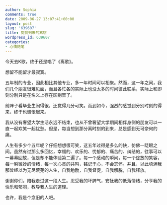 ```yaml
---
author: Sophia
comments: true
date: 2009-06-27 13:07:41+00:00
layout: post
slug: '639607'
title: 提前到来的离愁
wordpress_id: 639607
categories:
- 心情随笔
---
```


今天去K歌，终于还是唱了《离歌》。

 

想留不能留才最寂寞。

 

五年制的专业，因此相比其他专业，多一年时间可以相聚。然而，这一年之间，我们几个朋友很难见面，而且各忙各的实际上也没太多的时间彼此联系，实际上和即刻分别只是在名义上存在区别罢了。

 

前阵子看毕业生闹得很，还觉得几分可笑。而到如今，强烈的感觉到分别时刻的得来，终于也惆怅起来。

 

我从没有奢望大学生活永远不结束，也从不曾奢望大学期间相伴身侧的朋友可以一直一起欢笑一起忧愁。但是，每当想到那分离时刻的到来，总是感到无可奈何的痛。

 

人生有多少个五年呢？仔细想想很可笑，这五年过得是多么的快，仿佛一眨眼之间。虽然有过那么多回忆，幸福的、欢乐的、忧郁的、痛苦的、纠结的，往事可以一幕幕回放，但是却不能体验第二遍了。每一个感动的瞬间，每一个绽放的笑容，每一瞬微妙的情绪，每一次心灵的共鸣，铭记于心，不会忘怀。并且，以此填满我那曾经以为无尽荒芜的人生，自我勉励，自我督促，自我解脱，自我释放。

 

谢谢你们，陪我走过这一段人生。忍受我的坏脾气，安抚我的低落情绪，分享我的快乐和郁闷，教导我人生的道理。

 

也许，我是个念旧的人吧。

